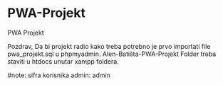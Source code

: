 # PWA-Projekt
PWA Projekt

Pozdrav,
Da bi projekt radio kako treba potrebno je prvo importati file pwa_projekt.sql u phpmyadmin.
Alen-Batišta-PWA-Projekt Folder treba staviti u htdocs unutar xampp foldera.

#note: sifra korisnika admin: admin
